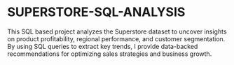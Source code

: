 # SUPERSTORE-SQL-ANALYSIS
This SQL based project analyzes the Superstore dataset to uncover insights on product profitability, regional performance, and customer segmentation. By using SQL queries to extract key trends, I provide data-backed recommendations for optimizing sales strategies and business growth.
